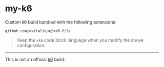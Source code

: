 # my-k6

Custom k6 build bundled with the following extensions:

```xk6
github.com/avitalique/xk6-file
```

> Keep the `xk6` code block language when you modify the above configuration.

---

This is not an official [k6](https://k6.io) build.
